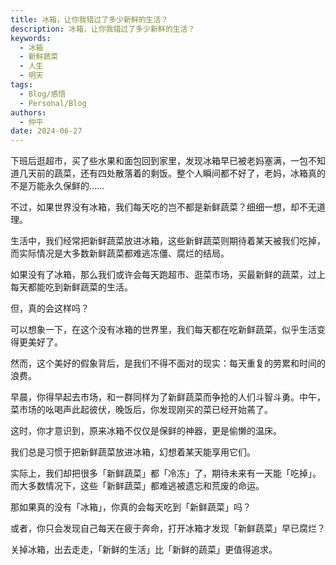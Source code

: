 ```yaml
---
title: 冰箱，让你我错过了多少新鲜的生活？
description: 冰箱，让你我错过了多少新鲜的生活？
keywords:
  - 冰箱
  - 新鲜蔬菜
  - 人生
  - 明天
tags:
  - Blog/感悟
  - Personal/Blog
authors:
  - 仲平
date: 2024-06-27
---
```


下班后逛超市，买了些水果和面包回到家里，发现冰箱早已被老妈塞满，一包不知道几天前的蔬菜，还有四处散落着的剩饭。整个人瞬间都不好了，老妈，冰箱真的不是万能永久保鲜的……

不过，如果世界没有冰箱，我们每天吃的岂不都是新鲜蔬菜？细细一想，却不无道理。

生活中，我们经常把新鲜蔬菜放进冰箱，这些新鲜蔬菜则期待着某天被我们吃掉，而实际情况是大多数新鲜蔬菜都难逃冻僵、腐烂的结局。

如果没有了冰箱，那么我们或许会每天跑超市、逛菜市场，买最新鲜的蔬菜，过上每天都能吃到新鲜蔬菜的生活。

但，真的会这样吗？

可以想象一下，在这个没有冰箱的世界里，我们每天都在吃新鲜蔬菜，似乎生活变得更美好了。

然而，这个美好的假象背后，是我们不得不面对的现实：每天重复的劳累和时间的浪费。

早晨，你得早起去市场，和一群同样为了新鲜蔬菜而争抢的人们斗智斗勇。中午，菜市场的吆喝声此起彼伏，晚饭后，你发现刚买的菜已经开始蔫了。

这时，你才意识到，原来冰箱不仅仅是保鲜的神器，更是偷懒的温床。

我们总是习惯于把新鲜蔬菜放进冰箱，幻想着某天能享用它们。

实际上，我们却把很多「新鲜蔬菜」都「冷冻」了，期待未来有一天能「吃掉」。而大多数情况下，这些「新鲜蔬菜」都难逃被遗忘和荒废的命运。

那如果真的没有「冰箱」，你真的会每天吃到「新鲜蔬菜」吗？

或者，你只会发现自己每天在疲于奔命，打开冰箱才发现「新鲜蔬菜」早已腐烂？

关掉冰箱，出去走走，「新鲜的生活」比「新鲜的蔬菜」更值得追求。
